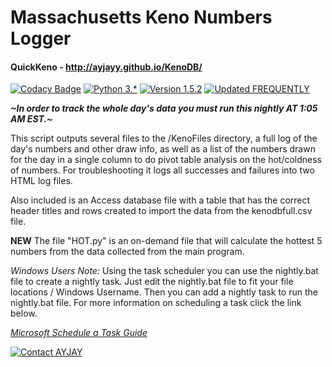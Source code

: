 #  Massachusetts Keno Numbers Logger
#### QuickKeno - http://ayjayy.github.io/KenoDB/


[![Codacy Badge](https://api.codacy.com/project/badge/Grade/3656ccd98ee7440084d6784a3d807900)](https://www.codacy.com/app/ajbbb/KenoDB?utm_source=github.com&amp;utm_medium=referral&amp;utm_content=AYJAYY/KenoDB&amp;utm_campaign=badger)
[![Python 3.*](https://img.shields.io/badge/python-3.*-blue.svg)](http://python.org) [![Version 1.5.2](https://img.shields.io/badge/version-1.5.2-brightgreen.svg)](https://github.com/AYJAYY/KenoDB) [![Updated FREQUENTLY](https://img.shields.io/badge/Live%20Project-Beta-red.svg)](#)

**_~In order to track the whole day's data you must run this nightly AT 1:05 AM EST.~_**

This script outputs several files to the /KenoFiles directory, a full log of the day's numbers and other draw info, as well as a list of the numbers drawn for the day in a single column to do pivot table analysis on the hot/coldness of numbers. For troubleshooting it logs all successes and failures into two HTML log files.

Also included is an Access database file with a table that has the correct header titles and rows created to import the data from the kenodbfull.csv file.

******NEW******
The file "HOT.py" is an on-demand file that will calculate the hottest 5 numbers from the data collected from the main program.

*Windows Users Note:* Using the task scheduler you can use the nightly.bat file to create a nightly task. Just edit the nightly.bat file to fit your file locations / Windows Username. Then you can add a nightly task to run the nightly.bat file. For more information on scheduling a task click the link below.

[_Microsoft Schedule a Task Guide_](https://technet.microsoft.com/en-us/library/cc748993.aspx)

[![Contact AYJAY](https://img.shields.io/badge/contact-AYJAY-orange.svg)](mailto:githubayjayy@hideaddress.net)



